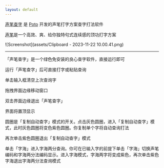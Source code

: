 ```yaml
---
layout: default
---
```


[声笔查字](https://ispoto.github.io/SingbitDict/) 是 [Poto](https://t.me/PotoGroup) 开发的声笔打字方案查字打法软件

[声笔](https://sbxlm.gitee.io/about/)是一个高效、爽、给你独特句式连续感的顶功打字方案

![Screenshot](assets/Clipboard - 2023-11-22 10.00.41.png)

* * *

「声笔查字」是一个绿色免安装的良心查字软件，直接运行即可

运行「声笔查字」后可直接打字或粘贴查询

单击输入框清空上次查询字

拖拽界面边缘移动窗口

双击界面边缘退出「声笔查字」

界面将置顶显示

圆圈是「复制自动查字」模式的开关。点击灰色圆圈，进入「复制自动查字」模式，此时灰色圆圈将变色紫色圆圈。你复制单个字将自动查询打法

再次单击紫色圆圈退出「复制自动查字」模式

单击「字海」进入字海两分查询。你可在已输入字的前提下单击「字海」切换声笔编码和字海两分法编码显示。进入字海模式，字海两字将变成紫色，再次单击紫色字海退出字海两分法查询模式

